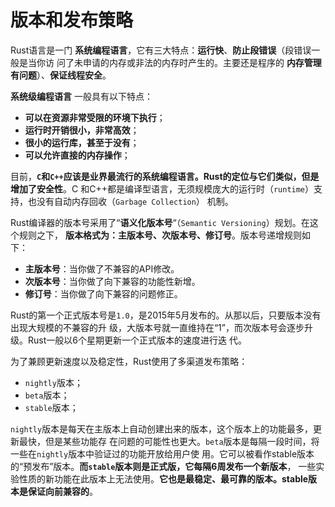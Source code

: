 版本和发布策略
================================================================================
Rust语言是一门 **系统编程语言**，它有三大特点：**运行快**、**防止段错误**（段错误一般是当你访
问了未申请的内存或非法的内存时产生的。主要还是程序的 **内存管理有问题**）、**保证线程安全**。

**系统级编程语言** 一般具有以下特点：
+ **可以在资源非常受限的环境下执行**；
+ **运行时开销很小，非常高效**；
+ **很小的运行库，甚至于没有**；
+ **可以允许直接的内存操作**；

目前，**`C`和`C++`应该是业界最流行的系统编程语言。Rust的定位与它们类似，但是增加了安全性**。C
和C++都是编译型语言，无须规模庞大的运行时（`runtime`）支持，也没有自动内存回收（`Garbage Collection`）
机制。

Rust编译器的版本号采用了“**语义化版本号**“（`Semantic Versioning`）规划。在这个规则之下，
**版本格式为：主版本号、次版本号、修订号**。版本号递增规则如下：
+ **主版本号**：当你做了不兼容的API修改。
+ **次版本号**：当你做了向下兼容的功能性新增。
+ **修订号**：当你做了向下兼容的问题修正。

Rust的第一个正式版本号是`1.0`，是2015年5月发布的。从那以后，只要版本没有出现大规模的不兼容的升
级，大版本号就一直维持在“1”，而次版本号会逐步升级。Rust一般以6个星期更新一个正式版本的速度进行迭
代。

为了兼顾更新速度以及稳定性，Rust使用了多渠道发布策略：
+ `nightly`版本；
+ `beta`版本；
+ `stable`版本；

`nightly`版本是每天在主版本上自动创建出来的版本，这个版本上的功能最多，更新最快，但是某些功能存
在问题的可能性也更大。`beta`版本是每隔一段时间，将一些在`nightly`版本中验证过的功能开放给用户使
用。它可以被看作stable版本的“预发布”版本。**而`stable`版本则是正式版，它每隔6周发布一个新版本**，
一些实验性质的新功能在此版本上无法使用。**它也是最稳定、最可靠的版本。stable版本是保证向前兼容的**。


